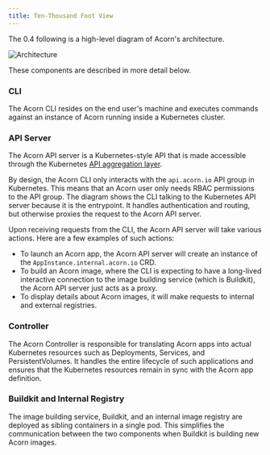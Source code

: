 ```yaml
---
title: Ten-Thousand Foot View
---
```


The 0.4 following is a high-level diagram of Acorn's architecture.

![Architecture](/diagrams/architecture.drawio.svg)

These components are described in more detail below.

### CLI

The Acorn CLI resides on the end user's machine and executes commands against an instance of Acorn running inside a Kubernetes cluster.

### API Server

The Acorn API server is a Kubernetes-style API that is made accessible through the Kubernetes [API aggregation layer](https://kubernetes.io/docs/concepts/extend-kubernetes/api-extension/apiserver-aggregation/).

By design, the Acorn CLI only interacts with the `api.acorn.io` API group in Kubernetes. This means that an Acorn user only needs RBAC permissions to the API group. The diagram shows the CLI talking to the Kubernetes API server because it is the entrypoint. It handles authentication and routing, but otherwise proxies the request to the Acorn API server.

Upon receiving requests from the CLI, the Acorn API server will take various actions. Here are a few examples of such actions:

- To launch an Acorn app, the Acorn API server will create an instance of the `AppInstance.internal.acorn.io` CRD.
- To build an Acorn image, where the CLI is expecting to have a long-lived interactive connection to the image building service (which is Buildkit), the Acorn API server just acts as a proxy.
- To display details about Acorn images, it will make requests to internal and external registries.

### Controller

The Acorn Controller is responsible for translating Acorn apps into actual Kubernetes resources such as Deployments, Services, and PersistentVolumes. It handles the entire lifecycle of such applications and ensures that the Kubernetes resources remain in sync with the Acorn app definition.

### Buildkit and Internal Registry

The image building service, Buildkit, and an internal image registry are deployed as sibling containers in a single pod. This simplifies the communication between the two components when Buildkit is building new Acorn images.
